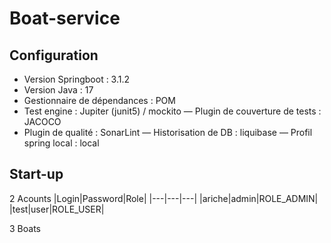 # Boat-service

## Configuration
- Version Springboot : 3.1.2
- Version Java : 17
- Gestionnaire de dépendances : POM
- Test engine : Jupiter (junit5) / mockito
— Plugin de couverture de tests : JACOCO
- Plugin de qualité : SonarLint
— Historisation de DB : liquibase
— Profil spring local : local

## Start-up

2 Acounts
|Login|Password|Role|
|---|---|---|
|ariche|admin|ROLE_ADMIN|
|test|user|ROLE_USER|

3 Boats
